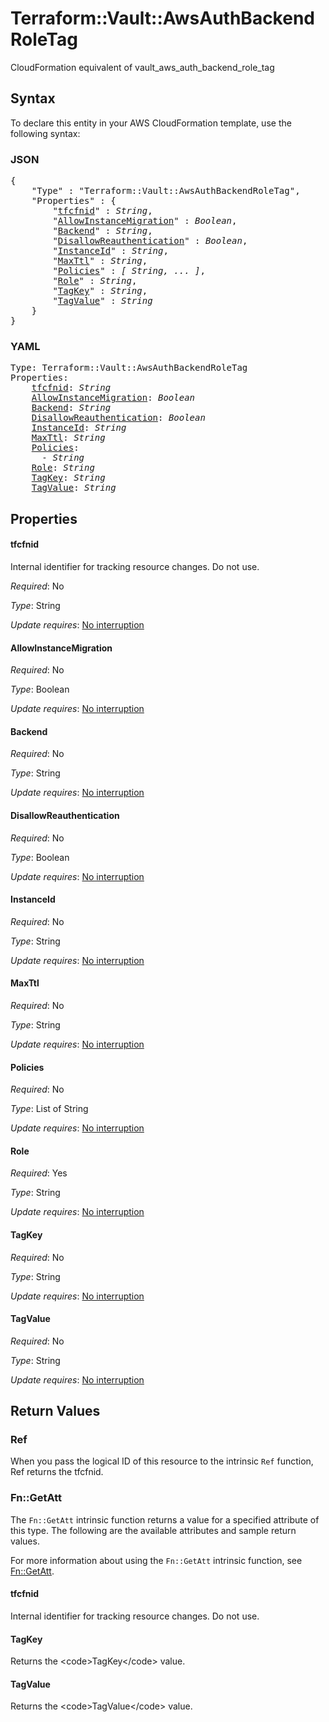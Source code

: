 # Terraform::Vault::AwsAuthBackendRoleTag

CloudFormation equivalent of vault_aws_auth_backend_role_tag

## Syntax

To declare this entity in your AWS CloudFormation template, use the following syntax:

### JSON

<pre>
{
    "Type" : "Terraform::Vault::AwsAuthBackendRoleTag",
    "Properties" : {
        "<a href="#tfcfnid" title="tfcfnid">tfcfnid</a>" : <i>String</i>,
        "<a href="#allowinstancemigration" title="AllowInstanceMigration">AllowInstanceMigration</a>" : <i>Boolean</i>,
        "<a href="#backend" title="Backend">Backend</a>" : <i>String</i>,
        "<a href="#disallowreauthentication" title="DisallowReauthentication">DisallowReauthentication</a>" : <i>Boolean</i>,
        "<a href="#instanceid" title="InstanceId">InstanceId</a>" : <i>String</i>,
        "<a href="#maxttl" title="MaxTtl">MaxTtl</a>" : <i>String</i>,
        "<a href="#policies" title="Policies">Policies</a>" : <i>[ String, ... ]</i>,
        "<a href="#role" title="Role">Role</a>" : <i>String</i>,
        "<a href="#tagkey" title="TagKey">TagKey</a>" : <i>String</i>,
        "<a href="#tagvalue" title="TagValue">TagValue</a>" : <i>String</i>
    }
}
</pre>

### YAML

<pre>
Type: Terraform::Vault::AwsAuthBackendRoleTag
Properties:
    <a href="#tfcfnid" title="tfcfnid">tfcfnid</a>: <i>String</i>
    <a href="#allowinstancemigration" title="AllowInstanceMigration">AllowInstanceMigration</a>: <i>Boolean</i>
    <a href="#backend" title="Backend">Backend</a>: <i>String</i>
    <a href="#disallowreauthentication" title="DisallowReauthentication">DisallowReauthentication</a>: <i>Boolean</i>
    <a href="#instanceid" title="InstanceId">InstanceId</a>: <i>String</i>
    <a href="#maxttl" title="MaxTtl">MaxTtl</a>: <i>String</i>
    <a href="#policies" title="Policies">Policies</a>: <i>
      - String</i>
    <a href="#role" title="Role">Role</a>: <i>String</i>
    <a href="#tagkey" title="TagKey">TagKey</a>: <i>String</i>
    <a href="#tagvalue" title="TagValue">TagValue</a>: <i>String</i>
</pre>

## Properties

#### tfcfnid

Internal identifier for tracking resource changes. Do not use.

_Required_: No

_Type_: String

_Update requires_: [No interruption](https://docs.aws.amazon.com/AWSCloudFormation/latest/UserGuide/using-cfn-updating-stacks-update-behaviors.html#update-no-interrupt)

#### AllowInstanceMigration

_Required_: No

_Type_: Boolean

_Update requires_: [No interruption](https://docs.aws.amazon.com/AWSCloudFormation/latest/UserGuide/using-cfn-updating-stacks-update-behaviors.html#update-no-interrupt)

#### Backend

_Required_: No

_Type_: String

_Update requires_: [No interruption](https://docs.aws.amazon.com/AWSCloudFormation/latest/UserGuide/using-cfn-updating-stacks-update-behaviors.html#update-no-interrupt)

#### DisallowReauthentication

_Required_: No

_Type_: Boolean

_Update requires_: [No interruption](https://docs.aws.amazon.com/AWSCloudFormation/latest/UserGuide/using-cfn-updating-stacks-update-behaviors.html#update-no-interrupt)

#### InstanceId

_Required_: No

_Type_: String

_Update requires_: [No interruption](https://docs.aws.amazon.com/AWSCloudFormation/latest/UserGuide/using-cfn-updating-stacks-update-behaviors.html#update-no-interrupt)

#### MaxTtl

_Required_: No

_Type_: String

_Update requires_: [No interruption](https://docs.aws.amazon.com/AWSCloudFormation/latest/UserGuide/using-cfn-updating-stacks-update-behaviors.html#update-no-interrupt)

#### Policies

_Required_: No

_Type_: List of String

_Update requires_: [No interruption](https://docs.aws.amazon.com/AWSCloudFormation/latest/UserGuide/using-cfn-updating-stacks-update-behaviors.html#update-no-interrupt)

#### Role

_Required_: Yes

_Type_: String

_Update requires_: [No interruption](https://docs.aws.amazon.com/AWSCloudFormation/latest/UserGuide/using-cfn-updating-stacks-update-behaviors.html#update-no-interrupt)

#### TagKey

_Required_: No

_Type_: String

_Update requires_: [No interruption](https://docs.aws.amazon.com/AWSCloudFormation/latest/UserGuide/using-cfn-updating-stacks-update-behaviors.html#update-no-interrupt)

#### TagValue

_Required_: No

_Type_: String

_Update requires_: [No interruption](https://docs.aws.amazon.com/AWSCloudFormation/latest/UserGuide/using-cfn-updating-stacks-update-behaviors.html#update-no-interrupt)

## Return Values

### Ref

When you pass the logical ID of this resource to the intrinsic `Ref` function, Ref returns the tfcfnid.

### Fn::GetAtt

The `Fn::GetAtt` intrinsic function returns a value for a specified attribute of this type. The following are the available attributes and sample return values.

For more information about using the `Fn::GetAtt` intrinsic function, see [Fn::GetAtt](https://docs.aws.amazon.com/AWSCloudFormation/latest/UserGuide/intrinsic-function-reference-getatt.html).

#### tfcfnid

Internal identifier for tracking resource changes. Do not use.

#### TagKey

Returns the &lt;code&gt;TagKey&lt;/code&gt; value.

#### TagValue

Returns the &lt;code&gt;TagValue&lt;/code&gt; value.

